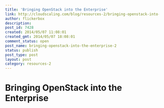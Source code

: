```yaml
---
title: 'Bringing OpenStack into the Enterprise'
link: http://cloudscaling.com/blog/resources-2/bringing-openstack-into-the-enterprise-2/
author: flickerbox
description: 
post_id: 7428
created: 2014/05/07 11:08:01
created_gmt: 2014/05/07 18:08:01
comment_status: open
post_name: bringing-openstack-into-the-enterprise-2
status: publish
post_type: post
layout: post
category: resources-2
---
```


# Bringing OpenStack into the Enterprise

